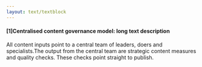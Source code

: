 ```yaml
---
layout: text/textblock
---
```

#### [1]Centralised content governance model: long text description
All content inputs point to a central team of leaders, doers and specialists.The output from the central team are strategic content measures and quality checks. These checks point straight to publish.

